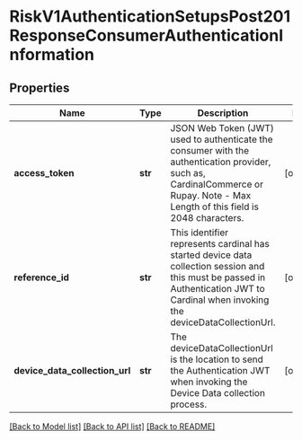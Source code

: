 # RiskV1AuthenticationSetupsPost201ResponseConsumerAuthenticationInformation

## Properties
Name | Type | Description | Notes
------------ | ------------- | ------------- | -------------
**access_token** | **str** | JSON Web Token (JWT) used to authenticate the consumer with the authentication provider, such as, CardinalCommerce or Rupay. Note - Max Length of this field is 2048 characters.  | [optional] 
**reference_id** | **str** | This identifier represents cardinal has started device data collection session and this must be passed in Authentication JWT to Cardinal when invoking the deviceDataCollectionUrl.  | [optional] 
**device_data_collection_url** | **str** | The deviceDataCollectionUrl is the location to send the Authentication JWT when invoking the Device Data collection process.  | [optional] 

[[Back to Model list]](../README.md#documentation-for-models) [[Back to API list]](../README.md#documentation-for-api-endpoints) [[Back to README]](../README.md)


